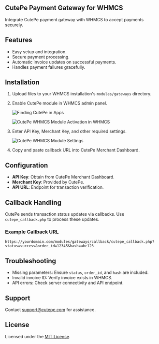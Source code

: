 ## CutePe Payment Gateway for WHMCS

Integrate CutePe payment gateway with WHMCS to accept payments securely.

## Features

- Easy setup and integration.
- Secure payment processing.
- Automatic invoice updates on successful payments.
- Handles payment failures gracefully.

## Installation

1. Upload files to your WHMCS installation's `modules/gateways` directory.

2. Enable CutePe module in WHMCS admin panel.

    ![Finding CutePe in Apps](https://i.ibb.co/pBj8N6LM/2025-07-12-15-15.png)

    ![CutePe WHMCS Module Activation in WHMCS](https://i.ibb.co/8Dz4K041/2025-07-12-15-17.png)

3. Enter API Key, Merchant Key, and other required settings.

    ![CutePe WHMCS Module Settings](https://i.ibb.co/Y4DdbXs2/2025-07-12-15-21.png)

4. Copy and paste callback URL into CutePe Merchant Dashboard.

## Configuration

- **API Key**: Obtain from CutePe Merchant Dashboard.
- **Merchant Key**: Provided by CutePe.
- **API URL**: Endpoint for transaction verification.

## Callback Handling

CutePe sends transaction status updates via callbacks. Use `cutepe_callback.php` to process these updates.

### Example Callback URL

```
https://yourdomain.com/modules/gateways/callback/cutepe_callback.php?status=success&order_id=12345&hash=abc123
```

## Troubleshooting

- Missing parameters: Ensure `status`, `order_id`, and `hash` are included.
- Invalid invoice ID: Verify invoice exists in WHMCS.
- API errors: Check server connectivity and API endpoint.

## Support

Contact [support@cutepe.com](mailto:support@cutepe.com) for assistance.

## License

Licensed under the [MIT License](LICENSE).
